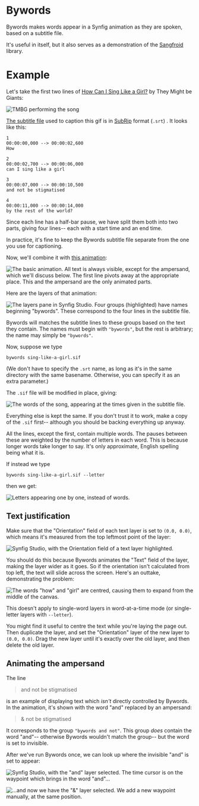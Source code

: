 # Bywords
Bywords makes words appear in a Synfig animation as they are spoken, based on a subtitle file.

It's useful in itself, but it also serves as a demonstration of the [Sangfroid](..) library.

# Example

Let's take the first two lines of [How Can I Sing Like a Girl?](https://tmbw.net/wiki/How_Can_I_Sing_Like_A_Girl%3F) by They Might be Giants: 

![TMBG performing the song](sing-tmbg.gif)

[The subtitle file](from-test/sing-like-a-girl.srt) used to caption this gif is in [SubRip](http://forum.doom9.org/showthread.php?p=470941#post470941) format (`.srt`) . It looks like this:

```
1
00:00:00,000 --> 00:00:02,600
How

2
00:00:02,700 --> 00:00:06,000
can I sing like a girl

3
00:00:07,000 --> 00:00:10,500
and not be stigmatised

4
00:00:11,000 --> 00:00:14,000
by the rest of the world?
```

Since each line has a half-bar pause, we have split them both into two parts, giving four lines-- each with a start time and an end time.

In practice, it's fine to keep the Bywords subtitle file separate from the one you use for captioning.

Now, we'll combine it with [this animation](from-test/sing-like-a-girl.sif):

![The basic animation. All text is always visible, except for the ampersand, which we'll discuss below. The first line pivots away at the appropriate place. This and the ampersand are the only animated parts.](sing-before.gif)

Here are the layers of that animation:

![The layers pane in Synfig Studio. Four groups (highlighted) have names beginning `"bywords"`. These correspond to the four lines in the subtitle file.](layers.png)

Bywords will matches the subtitle lines to these groups based on the text they contain. The names must begin with `"bywords"`, but the rest is arbitrary; the name may simply be `"bywords"`.

Now, suppose we type
```
bywords sing-like-a-girl.sif
```

(We don't have to specify the `.srt` name, as long as it's in the same directory with the same basename. Otherwise, you can specify it as an extra parameter.)

The `.sif` file will be modified in place, giving:

![The words of the song, appearing at the times given in the subtitle file.](sing-words.gif)

Everything else is kept the same. If you don't trust it to work, make a copy of the `.sif` first-- although you should be backing everything up anyway.

All the lines, except the first, contain multiple words. The pauses between these are weighted by the number of letters in each word. This is because longer words take longer to say. It's only approximate, English spelling being what it is.

If instead we type
```
bywords sing-like-a-girl.sif --letter
```

then we get:

![Letters appearing one by one, instead of words.](sing-letters.gif)

## Text justification

Make sure that the "Orientation" field of each text layer is set to `(0.0, 0.0)`, which means it's measured from the top leftmost point of the layer:

![Synfig Studio, with the Orientation field of a text layer highlighted.](text-orientation.png)

You should do this because Bywords animates the "Text" field of the layer, making the layer wider as it goes. So if the orientation isn't calculated from top left, the text will slide across the screen. Here's an outtake, demonstrating the problem:

![The words "how" and "girl" are centred, causing them to expand from the middle of the canvas.](wrong-orientation.gif)

This doesn't apply to single-word layers in word-at-a-time mode (or single-letter layers with `--letter`).

You might find it useful to centre the text while you're laying the page out. Then duplicate the layer, and set the "Orientation" layer of the new layer to `(0.0, 0.0)`. Drag the new layer until it's exactly over the old layer, and then delete the old layer.

## Animating the ampersand

The line

> and not be stigmatised

is an example of displaying text which *isn't* directly controlled by Bywords. In the animation, it's shown with the word "and" replaced by an ampersand: 

> & not be stigmatised

It corresponds to the group `"bywords and not"`. This group *does* contain the word "and"-- otherwise Bywords wouldn't match the group-- but the word is set to invisible.

After we've run Bywords once, we can look up where the invisible "and" is set to appear:

![Synfig Studio, with the "and" layer selected. The time cursor is on the waypoint which brings in the word "and"...](and-layer-1.png)

![...and now we have the "&" layer selected. We add a new waypoint manually, at the same position.](and-layer-2.png)
